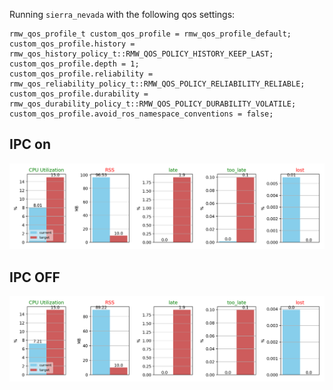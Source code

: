 Running `sierra_nevada` with the following qos settings: 

```
rmw_qos_profile_t custom_qos_profile = rmw_qos_profile_default;
custom_qos_profile.history = rmw_qos_history_policy_t::RMW_QOS_POLICY_HISTORY_KEEP_LAST;
custom_qos_profile.depth = 1;
custom_qos_profile.reliability = rmw_qos_reliability_policy_t::RMW_QOS_POLICY_RELIABILITY_RELIABLE;
custom_qos_profile.durability = rmw_qos_durability_policy_t::RMW_QOS_POLICY_DURABILITY_VOLATILE;
custom_qos_profile.avoid_ros_namespace_conventions = false;
```

## IPC on 
![Plot](ipc_on.png)
## IPC OFF
![Plot](ipc_off.png)

